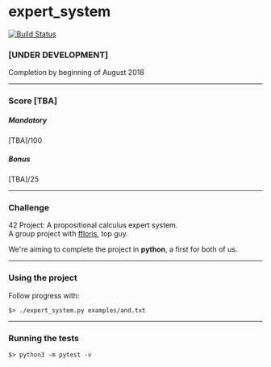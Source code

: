 # expert_system 
[![Build Status](https://travis-ci.com/davhojt/expert_system.svg?branch=master)](https://travis-ci.com/davhojt/expert_system)
### [UNDER DEVELOPMENT]
Completion by beginning of August 2018
***
### Score [TBA]
##### Mandatory
[TBA]/100
##### Bonus
[TBA]/25
***
### Challenge
42 Project: A propositional calculus expert system.  
A group project with [ffloris](https://github.com/fedefloris "SOUND BLOKE"), top guy.  

We're aiming to complete the project in **python**, a first for both of us.
***
### Using the project
Follow progress with:
```console
$> ./expert_system.py examples/and.txt
```
***
### Running the tests
```console
$> python3 -m pytest -v
```
